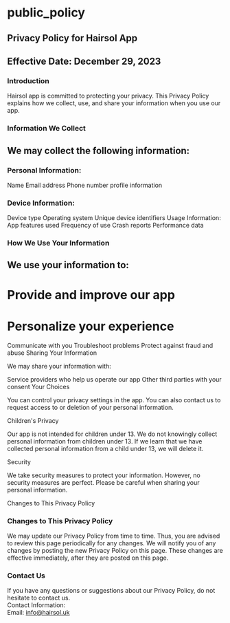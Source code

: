 # public_policy

Privacy Policy for Hairsol App
----------------

Effective Date: December 29, 2023
----------------

### Introduction  
Hairsol app is committed to protecting your privacy. This Privacy Policy explains how we collect, use, and share your information when you use our app.

### Information We Collect

## We may collect the following information:

### Personal Information:
  Name
  Email address
  Phone number 
  profile information

### Device Information:
  Device type
  Operating system
  Unique device identifiers
  Usage Information:
  App features used
  Frequency of use
  Crash reports
  Performance data

### How We Use Your Information

## We use your information to:

# Provide and improve our app
# Personalize your experience
Communicate with you
Troubleshoot problems
Protect against fraud and abuse
Sharing Your Information

We may share your information with:

Service providers who help us operate our app
Other third parties with your consent
Your Choices

You can control your privacy settings in the app. You can also contact us to request access to or deletion of your personal information.

Children's Privacy

Our app is not intended for children under 13. We do not knowingly collect personal information from children under 13. If we learn that we have collected personal information from a child under 13, we will delete it.

Security

We take security measures to protect your information. However, no security measures are perfect. Please be careful when sharing your personal information.

Changes to This Privacy Policy
### Changes to This Privacy Policy  
We may update our Privacy Policy from time to time. Thus, you are advised to review this page periodically for any changes. We will notify you of any changes by posting the new Privacy Policy on this page. These changes are effective immediately, after they are posted on this page.  

### Contact Us  
If you have any questions or suggestions about our Privacy Policy, do not hesitate to contact us.  
Contact Information:  
Email: info@hairsol.uk 
